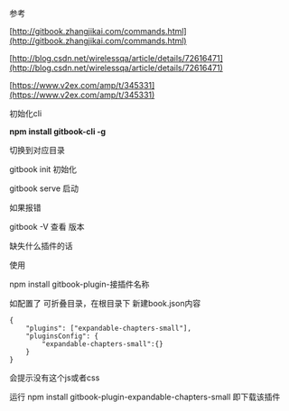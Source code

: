 参考

[http://gitbook.zhangjikai.com/commands.html](http://gitbook.zhangjikai.com/commands.html)

[http://blog.csdn.net/wirelessqa/article/details/72616471](http://blog.csdn.net/wirelessqa/article/details/72616471)

[https://www.v2ex.com/amp/t/345331](https://www.v2ex.com/amp/t/345331)

初始化cli

**npm install gitbook-cli -g**

切换到对应目录

gitbook init 初始化

gitbook serve 启动

如果报错

gitbook -V 查看 版本

缺失什么插件的话

使用 

npm install gitbook-plugin-接插件名称 

如配置了 可折叠目录，在根目录下 新建book.json内容

```
{
    "plugins": ["expandable-chapters-small"],
    "pluginsConfig": {
        "expandable-chapters-small":{}
    }
}
```

会提示没有这个js或者css

运行 npm install gitbook-plugin-expandable-chapters-small 即下载该插件

